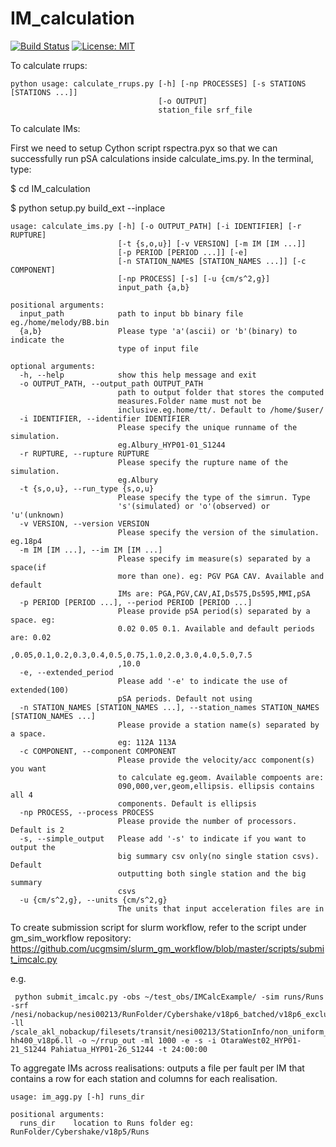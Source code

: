 # IM_calculation
[![Build Status](http://13.238.107.244:8080/job/IM_calculation/badge/icon?job=master)](http://13.238.107.244:8080/job/IM_calculation)
[![License: MIT](https://img.shields.io/badge/License-MIT-yellow.svg)](https://opensource.org/licenses/MIT)

To calculate rrups:

```
python usage: calculate_rrups.py [-h] [-np PROCESSES] [-s STATIONS [STATIONS ...]]
                                 [-o OUTPUT]
                                 station_file srf_file
```

To calculate IMs:

First we need to setup Cython script rspectra.pyx so that we can successfully run pSA calculations inside calculate_ims.py.
In the terminal, type:

$ cd IM_calculation

$ python setup.py build_ext --inplace

```
usage: calculate_ims.py [-h] [-o OUTPUT_PATH] [-i IDENTIFIER] [-r RUPTURE]
                        [-t {s,o,u}] [-v VERSION] [-m IM [IM ...]]
                        [-p PERIOD [PERIOD ...]] [-e]
                        [-n STATION_NAMES [STATION_NAMES ...]] [-c COMPONENT]
                        [-np PROCESS] [-s] [-u {cm/s^2,g}]
                        input_path {a,b}

positional arguments:
  input_path            path to input bb binary file eg./home/melody/BB.bin
  {a,b}                 Please type 'a'(ascii) or 'b'(binary) to indicate the
                        type of input file

optional arguments:
  -h, --help            show this help message and exit
  -o OUTPUT_PATH, --output_path OUTPUT_PATH
                        path to output folder that stores the computed
                        measures.Folder name must not be
                        inclusive.eg.home/tt/. Default to /home/$user/
  -i IDENTIFIER, --identifier IDENTIFIER
                        Please specify the unique runname of the simulation.
                        eg.Albury_HYP01-01_S1244
  -r RUPTURE, --rupture RUPTURE
                        Please specify the rupture name of the simulation.
                        eg.Albury
  -t {s,o,u}, --run_type {s,o,u}
                        Please specify the type of the simrun. Type
                        's'(simulated) or 'o'(observed) or 'u'(unknown)
  -v VERSION, --version VERSION
                        Please specify the version of the simulation. eg.18p4
  -m IM [IM ...], --im IM [IM ...]
                        Please specify im measure(s) separated by a space(if
                        more than one). eg: PGV PGA CAV. Available and default
                        IMs are: PGA,PGV,CAV,AI,Ds575,Ds595,MMI,pSA
  -p PERIOD [PERIOD ...], --period PERIOD [PERIOD ...]
                        Please provide pSA period(s) separated by a space. eg:
                        0.02 0.05 0.1. Available and default periods are: 0.02
                        ,0.05,0.1,0.2,0.3,0.4,0.5,0.75,1.0,2.0,3.0,4.0,5.0,7.5
                        ,10.0
  -e, --extended_period
                        Please add '-e' to indicate the use of extended(100)
                        pSA periods. Default not using
  -n STATION_NAMES [STATION_NAMES ...], --station_names STATION_NAMES [STATION_NAMES ...]
                        Please provide a station name(s) separated by a space.
                        eg: 112A 113A
  -c COMPONENT, --component COMPONENT
                        Please provide the velocity/acc component(s) you want
                        to calculate eg.geom. Available compoents are:
                        090,000,ver,geom,ellipsis. ellipsis contains all 4
                        components. Default is ellipsis
  -np PROCESS, --process PROCESS
                        Please provide the number of processors. Default is 2
  -s, --simple_output   Please add '-s' to indicate if you want to output the
                        big summary csv only(no single station csvs). Default
                        outputting both single station and the big summary
                        csvs
  -u {cm/s^2,g}, --units {cm/s^2,g}
                        The units that input acceleration files are in

```

To create submission script for slurm workflow, refer to the script under gm_sim_workflow repository:
https://github.com/ucgmsim/slurm_gm_workflow/blob/master/scripts/submit_imcalc.py

e.g.

```
 python submit_imcalc.py -obs ~/test_obs/IMCalcExample/ -sim runs/Runs -srf /nesi/nobackup/nesi00213/RunFolder/Cybershake/v18p6_batched/v18p6_exclude_1k_batch_6/Data/Sources -ll /scale_akl_nobackup/filesets/transit/nesi00213/StationInfo/non_uniform_whole_nz_with_real_stations-hh400_v18p6.ll -o ~/rrup_out -ml 1000 -e -s -i OtaraWest02_HYP01-21_S1244 Pahiatua_HYP01-26_S1244 -t 24:00:00
```


To aggregate IMs across realisations:
outputs a file per fault per IM that contains a row for each station and columns for each realisation.

```
usage: im_agg.py [-h] runs_dir

positional arguments:
  runs_dir    location to Runs folder eg: RunFolder/Cybershake/v18p5/Runs
```
